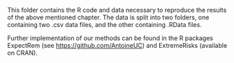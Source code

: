 This folder contains the R code and data necessary to reproduce the results of the above mentioned chapter. The data is split into two folders, one containing two .csv data files, and the other containing .RData files. 

Further implementation of our methods can be found in the R packages ExpectRem (see https://github.com/AntoineUC) and ExtremeRisks (available on CRAN). 
